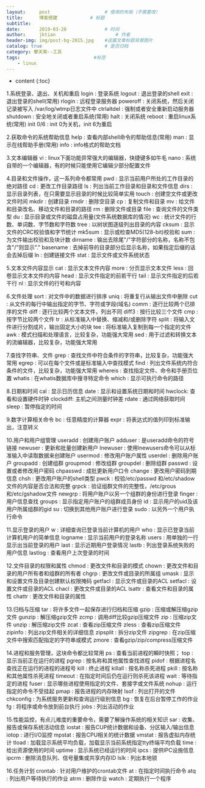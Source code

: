 ```yaml
---
layout:     post   				    # 使用的布局（不需要改）
title:      博客搭建			# 标题 
subtitle:  　
date:       2019-03-20 				# 时间
author:     jktian 						# 作者
header-img: img/post-bg-2015.jpg 	#这篇文章标题背景图片
catalog: true 						# 是否归档
category: 攀天索--工具
tags:							#标签
    - linux
---
```

* content
{:toc}


1.系统登录、退出、关机和重启
    login          : 登录系统
    logout        : 退出登录的shell
    exit            : 退出登录的shell(常用)
    rlogin         : 远程登录服务器
    poweroff    : 关闭系统，然后关闭记录被写入 /var/log/wtmp日志文件中
    ctrlaltdel    : 强制或者安全重新启动服务器
    shutdown  : 安全地关闭或者重启系统(常用)
    halt            : 关闭系统
    reboot        :  重启linux系统(常用)
    init 0/6       :  init 0为关机，init 6为重启

2.获取命令的系统帮助信息
     help        : 查看内部shell命令的帮助信息(常用)
     man         :  显示在线帮助手册(常用)
     info          :  info格式的帮助文档

3.文本编辑器
    vi            :  linux下面功能异常强大的编辑器，快捷键多如牛毛
     nano      :  系统自带的一个编辑器，有的时候只能使用它编辑少部分配置文件

4.目录和文件操作，这一系列命令都常用
   pwd        : 显示当前用户所处的工作目录的绝对路径
    cd           : 更改工作目录路径
    ls            : 列出当前工作目录和目录和文件信息
    dirs         : 显示目录列表，在只需要显示目录的时候比较简单实用
    touch      : 创建空文件或更改文件时间
    mkdir      : 创建目录
    rmdir      : 删除空目录
    cp          : 复制文件和目录
    mv         : 给文件和目录改名、移动文件和目录的路径
    rm          : 删除文件或目录
    file         : 查询文件的文件类型
    du          : 显示目录或文件的磁盘占用量(文件系统数据库的情况)
    wc          : 统计文件的行数、单词数、字节数和字符数
    tree        : 以树状图逐级列出目录的内容
    cksum    : 显示文件的CRC校验值和字节统计
    mk5sum : 显示或检查MD5(128-bit)校验和
    sum       : 为文件输出校验和及块计数
    dirname : 输出去除尾"/"字符部分的名称，名称不包含"/"则显示"."
    basename : 去掉前导的目录部分后显示名称，如果指定后缀的话会去掉后缀
    ln           : 创建链接文件
    stat        : 显示文件或文件系统状态

5.文本文件内容显示
     cat        : 显示文本文件内容
     more    : 分页显示文本文件
     less      : 回卷显示文本文件的内容
     head     : 显示文件指定的前若干行
     tail        : 显示文件指定的后若干行
     nl         :  显示文件的行号和内容 

6.文件处理
     sort      : 对文件中的数据进行排序
     uniq      : 将重复行从输出文件中删除
     cut        : 从文件的每行中输出指定的字节、字符或字段(域名)
     comm   : 逐行比较两个已排序的文件
     diff        : 逐行比较两个文本文件，列出不同
     diff3      : 按行比较三个文件
     cmp      : 按字节比较两个文件
     tr          : 从标准输入中替换、缩减和/或删除字符
     split      : 将输入文件进行分割成片，输出固定大小的块
     tee       : 将标准输入复制到每一个指定的文件
     awk      : 模式扫描和处理语言，比较复杂，功能强大常用
     sed      : 用于过滤和转换文本的流编辑器，比较复杂，功能强大常用

7.查找字符串、文件
    grep      : 查找文件中符合条件的字符串，比较复杂，功能强大常用
    egrep    : 可以在每个文件或是标准输入中查找模式
    find       : 列出文件系统内符合条件的文件，比较复杂，功能强大常用
    whereis : 查找指定文件、命令和手册页位置
    whatis   : 在whatis数据库中搜寻特定命令
    which    : 显示可执行命令的路径

8.日期和时间
     cal        : 显示日历信息
     date      : 显示和设置系统日期和时间
     hwclock: 查看和设置硬件时钟
     clockdiff: 主机之间测量时钟差
     rdate     : 通过网络获取时间
     sleep     : 暂停指定的时间

9.数字计算相关命令
     bc      : 任意精度的计算器
     expr   : 将表达式的值列印到标准输出，注意转义

10.用户和用户组管理
        useradd       : 创建用户账户
        adduser       : 是useradd命令的符号链接
        newuser       : 更新和批量创建新用户
        lnewuser      : 使用lnewusers命令可以从标准输入中读取数据来创建账户
        usermod      : 修改用户账户属性
        userdel        : 删除用户账户
        groupadd     : 创建组群
        groupmod    : 修改组群
        groupdel      : 删除组群
        passwd        : 设置或者修改用户密码
        chpasswd    : 成批更新用户口令
        change        : 更改用户密码到期信息
        chsh            : 更改用户账户的shell类型
        pwck           : 校验/etc/passwd 和/etc/shadow文件的内容是否合法和完整
        grpck          : 验证组群文件的完整性，/etc/grous和/etc/gshadow文件
        newgrp       : 将用户账户以另一个组群的身份进行登录
        finger          : 用户信息查找
        groups        : 显示指定用户账户的组群成员身份
        id                : 显示用户的uid及该用户所属组群的gid
        su               : 切换到其他用户账户进行登录
        sudo           : 以另外一个用户执行命令

11.显示登录的用户
         w            : 详细查询已登录当前计算机的用户
         who        : 显示已登录当前计算机用户的简单信息
         logname : 显示当前用户的登录名称
         users      : 用单独的一行显示出当前登录的用户
         last         : 显示近期用户登录情况
         lastb       : 列出登录系统失败的用户信息
         lastlog    : 查看用户上次登录的时间

12.文件目录的权限和属性
        chmod       : 更改文件和目录的模式
         chown       : 更改文件和目录的用户所有者和组群的所有者
         chgrp        : 更改文件或目录的所属组
         umask       : 显示和设置文件及目录创建默认权限掩码
         getfacl       : 显示文件或目录的ACL
         setfacl       : 设置文件或目录的ACL
         chacl         : 更改文件或目录的ACL
         lsattr         : 查看文件和目录的属性
         chattr        : 更改文件和目录的属性

13.归档与压缩
         tar           : 将许多文件一起保存进行归档和压缩
         gzip         : 压缩或解压缩gzip文件
         gunzip     : 解压缩gzip文件
         zcmp       : 调用diff比较gzip压缩文件
         zip           : 压缩zip文件
         unzip       : 解压缩zip文件
         zcat         : 查看zip压缩文件
         zless       : 查看zip压缩文件
         zipinfo     : 列出zip文件相关的详细信息
         zipsplit    : 拆分zip文件
         zipgrep   : 在zip压缩文件中搜索匹配指定的字符串或模式
         zmore     : 查看gzip/zip/compress压缩文件

14.进程和服务管理，这块命令都比较常用
         ps          : 查看当前进程的瞬时快照；
         top         : 显示当前正在运行的进程
         pgrep     : 按名称和其他属性查找进程
         pidof      : 根据进程名查找正在运行的进程的进程号 
         kill          : 终止进程
         killall      : 按名称杀死进程
         pkill        : 按名称和其他属性杀死进程
         timeout  : 在指定时间后仍在运行则杀死该进程
         wait       : 等待指定的进程
         fuser      : 显示哪些进程使用指定的文件、套接字或文件系统
         nohup    : 运行指定的命令不受挂起
         pmap     : 报告进程的内存映射
         lsof        : 列出打开的文件
         chkconfig : 为系统服务更新和查询运行级别信息
         bg          : 恢复在后台暂停工作的作业
         fg           : 将程序或命令放到前台执行
         jobs       : 列出活动的作业

15.性能监控，有点儿难度的重要命令，需要了解操作系统的相关知识
         sar          : 收集、报告或保存系统活动信息
         iostat      : 报告CUP统计数据和设备、分区输入/输出信息
         iotop       : 进行I/O监控
         mpstat    : 报告CPU相关的统计数据
         vmstat    : 报告虚拟内存统计
         tload       : 加载显示系统平均负载，加载显示当前系统指定tty终端平均负载
         time        : 给出资源使用的时间
         uptime    : 显示系统已经运行的时间
         ipcs        : 提供IPC设施信息
         ipcrm      : 删除消息队列、信号量集或共享内存ID
         lslk         : 列出本地锁

16.任务计划
         crontab   : 针对用户维护的crontab文件
         at            : 在指定时间执行命令
         atq          : 列出用户等待执行的作业
         atrm        : 删除作业
         watch      : 定期执行一个程序